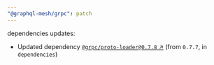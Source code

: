 ```yaml
---
"@graphql-mesh/grpc": patch
---
```

dependencies updates:
  - Updated dependency [`@grpc/proto-loader@0.7.8` ↗︎](https://www.npmjs.com/package/@grpc/proto-loader/v/0.7.8) (from `0.7.7`, in `dependencies`)
